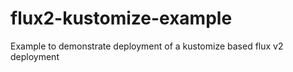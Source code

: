 # flux2-kustomize-example
Example to demonstrate deployment of a kustomize based flux v2 deployment
